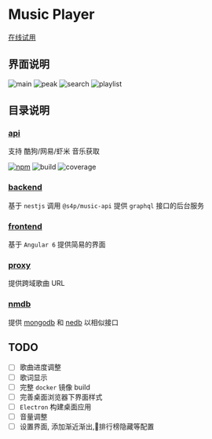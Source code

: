 # Music Player

[在线试用](https://music.xinshangshangxin.com/)

## 界面说明

![main](./frontend/data/main.png)
![peak](./frontend/data/peak.png)
![search](./frontend/data/search.png)
![playlist](./frontend/data/playlist.png)

## 目录说明

### [api](./api)

支持 酷狗/网易/虾米 音乐获取

[![npm](https://img.shields.io/npm/v/@s4p/music-api.svg?label=%40s4p%2Fmusic-api&style=flat-square)](https://www.npmjs.com/package/@s4p/music-api)
![build](https://gitlab.com/shang-music/music-api/badges/develop/build.svg)
![coverage](https://gitlab.com/shang-music/music-api/badges/develop/coverage.svg)

### [backend](./backend)

基于 `nestjs` 调用 `@s4p/music-api` 提供 `graphql` 接口的后台服务

### [frontend](./frontend)

基于 `Angular 6` 提供简易的界面

### [proxy](./proxy)

提供跨域歌曲 URL

### [nmdb](./nmdb)

提供 [mongodb](https://github.com/mongodb/mongo) 和 [nedb](https://github.com/louischatriot/nedb) 以相似接口

## TODO

- [ ] 歌曲进度调整
- [ ] 歌词显示
- [ ] 完整 `docker` 镜像 build
- [ ] 完善桌面浏览器下界面样式
- [ ] `Electron` 构建桌面应用
- [ ] 音量调整
- [ ] 设置界面, 添加渐近渐出,排行榜隐藏等配置
